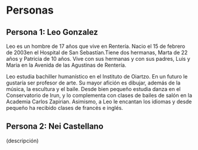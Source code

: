 # Personas

<!--
    Podéis definir varias personas al mismo nivel, o un personaje básico/principal y algunos secundarios. Adaptad la estructura del documento a vuestro caso.
-->

## Persona 1: Leo Gonzalez 

Leo es un hombre de 17 años que vive en Rentería. Nacio el 15 de febrero de 2003en el Hospital de San Sebastían.Tiene dos hermanas, Marta de 22 años y Patricia de 10 años. Vive con sus hermanas y con sus padres, Luis y Maria en la Avenida de las Agustinas de Rentería. 


Leo estudia bachiller humanístico en el Instituto de Oiartzo. En un futuro le gustaría ser profesor de arte. Su mayor afición es dibujar, además de la música, la escultura y el baile. Desde bien pequeño estudia danza en el Conservatorio de Irun, y lo complementa con clases de bailes de salón en la Academia Carlos Zapirian. Asimismo, a Leo le encantan los idiomas y desde pequeño ha recibido clases de francés e inglés.

## Persona 2: Nei Castellano

(descripción)

